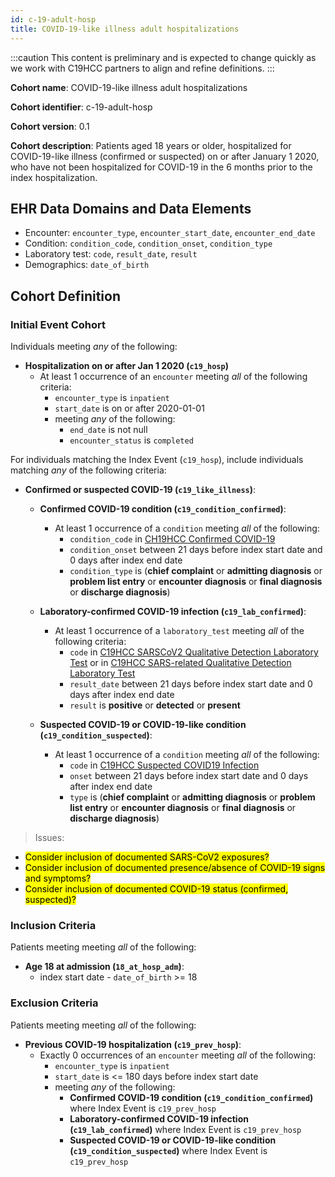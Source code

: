 ```yaml
---
id: c-19-adult-hosp
title: COVID-19-like illness adult hospitalizations
---
```

:::caution
This content is preliminary and is expected to change quickly as we work with C19HCC partners to align and refine definitions.
:::

**Cohort name**: COVID-19-like illness adult hospitalizations

**Cohort identifier**: c-19-adult-hosp

**Cohort version**: 0.1

**Cohort description**: Patients aged 18 years or older, hospitalized for COVID-19-like illness (confirmed or suspected) on or after January 1 2020, who have not been hospitalized for COVID-19 in the 6 months prior to the index hospitalization.

## EHR Data Domains and Data Elements

* Encounter: `encounter_type`, `encounter_start_date`, `encounter_end_date`
* Condition: `condition_code`, `condition_onset`, `condition_type`
* Laboratory test: `code`, `result_date`, `result`
* Demographics: `date_of_birth`

## Cohort Definition

### Initial Event Cohort

Individuals meeting _any_ of the following:

* **Hospitalization on or after Jan 1 2020 (`c19_hosp`)**
    * At least 1 occurrence of an `encounter` meeting _all_ of the following criteria:
        * `encounter_type` is `inpatient`
        * `start_date` is on or after 2020-01-01
        * meeting _any_ of the following:
            * `end_date` is not null
            * `encounter_status` is `completed`

For individuals matching the Index Event (`c19_hosp`), include individuals matching _any_ of the following criteria:

* **Confirmed or suspected COVID-19 (`c19_like_illness`)**:
    * **Confirmed COVID-19 condition (`c19_condition_confirmed`)**:
        * At least 1 occurrence of a `condition` meeting _all_ of the following:
            * `condition_code` in [CH19HCC Confirmed COVID-19](https://vsac.nlm.nih.gov/valueset/2.16.840.1.113762.1.4.1032.117/definition)
            * `condition_onset` between 21 days before index start date and 0 days after index end date
            * `condition_type` is (**chief complaint** or **admitting diagnosis** or **problem list entry** or **encounter diagnosis** or **final diagnosis** or **discharge diagnosis**)

    * **Laboratory-confirmed COVID-19 infection (`c19_lab_confirmed`)**:
        * At least 1 occurrence of a `laboratory_test` meeting _all_ of the following criteria:
            * `code` in [C19HCC SARSCoV2 Qualitative Detection Laboratory Test](https://vsac.nlm.nih.gov/valueset/2.16.840.1.113762.1.4.1032.109/definition) or in [C19HCC SARS-related Qualitative Detection Laboratory Test](https://vsac.nlm.nih.gov/valueset/2.16.840.1.113762.1.4.1032.113/definition)
            *   `result_date` between 21 days before index start date and 0 days after index end date
            *   `result` is **positive** or **detected** or **present**

    * **Suspected COVID-19 or COVID-19-like condition (`c19_condition_suspected`)**:
        * At least 1 occurrence of a `condition` meeting _all_ of the following:
            * `code` in [C19HCC Suspected COVID19 Infection](https://vsac.nlm.nih.gov/valueset/2.16.840.1.113762.1.4.1032.116/definition)
            * `onset` between 21 days before index start date and 0 days after index end date
            * `type` is (**chief complaint** or **admitting diagnosis** or **problem list entry** or **encounter diagnosis** or **final diagnosis** or **discharge diagnosis**)

> Issues:
  * <mark>Consider inclusion of documented SARS-CoV2 exposures?</mark>
  * <mark>Consider inclusion of documented presence/absence of COVID-19 signs and symptoms?</mark>
  * <mark>Consider inclusion of documented COVID-19 status (confirmed, suspected)?</mark>


### Inclusion Criteria

Patients meeting meeting _all_ of the following:

* **Age 18 at admission (`18_at_hosp_adm`)**:
    * index start date - `date_of_birth` >= 18

### Exclusion Criteria

Patients meeting meeting _all_ of the following:

* **Previous COVID-19 hospitalization (`c19_prev_hosp`)**:
    * Exactly 0 occurrences of an `encounter` meeting _all_ of the following:
        * `encounter_type` is `inpatient`
        * `start_date` is <= 180 days before index start date
        * meeting _any_ of the following:
            * **Confirmed COVID-19 condition (`c19_condition_confirmed`)** where Index Event is `c19_prev_hosp`
            * **Laboratory-confirmed COVID-19 infection (`c19_lab_confirmed`)** where Index Event is `c19_prev_hosp`
            * **Suspected COVID-19 or COVID-19-like condition (`c19_condition_suspected`)** where Index Event is `c19_prev_hosp`
